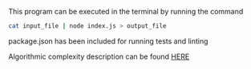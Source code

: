 This program can be executed in the terminal by running the command

```sh
cat input_file | node index.js > output_file
```

package.json has been included for running tests and linting

Algorithmic complexity description can be found [HERE](./algorithmic_complexity.md)